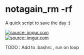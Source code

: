 # notagain_rm -rf
A quick script to save the day :)

<a href="https://imgur.com/6SefsAI"><img src="https://i.imgur.com/rDNljTv.png" title="source: imgur.com" /></a><br/>
<a href="https://imgur.com/6SefsAI"><img src="https://i.imgur.com/yW5dEmV.png" title="source: imgur.com" /></a><br/>

TODO : Add to .bashrc , run on loop
